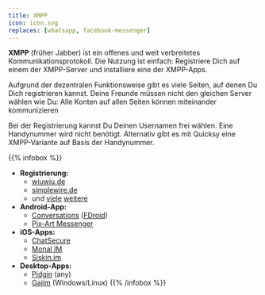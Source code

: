 ```yaml
---
title: XMPP
icon: icon.svg
replaces: [whatsapp, facebook-messenger]
---
```


**XMPP** (früher Jabber) ist ein offenes und weit verbreitetes Kommunikationsprotokoll. Die Nutzung ist einfach: Registriere Dich auf einem der XMPP-Server und installiere eine der XMPP-Apps.

Aufgrund der dezentralen Funktionsweise gibt es viele Seiten, auf denen Du Dich registrieren kannst. Deine Freunde müssen nicht den gleichen Server wählen wie Du: Alle Konten auf allen Seiten können miteinander kommunizieren

Bei der Registrierung kannst Du Deinen Usernamen frei wählen. Eine Handynummer wird nicht benötigt. Alternativ gibt es mit Quicksy eine XMPP-Variante auf Basis der Handynummer.

{{% infobox %}}
- **Registrierung:** 
    - [wiuwiu.de](https://wiuwiu.de/)
    - [simplewire.de](https://simplewire.de/register.html)
    - und [viele](https://www.freie-messenger.de/sys_xmpp/server/#empfehlenswerte-deutschsprachige-server) [weitere](https://list.jabber.at/)
- **Android-App:** 
    - [Conversations](https://github.com/siacs/Conversations#conversations) ([FDroid](https://f-droid.org/en/packages/eu.siacs.conversations/))
    - [Pix-Art Messenger](https://github.com/kriztan/Pix-Art-Messenger#pix-art-messenger-)
- **iOS-Apps:** 
    - [ChatSecure](https://apps.apple.com/app/chatsecure/id464200063)
    - [Monal IM](https://itunes.apple.com/app/monal-free-xmpp-chat/id317711500)
    - [Siskin.im](https://apps.apple.com/app/tigase-messenger/id1153516838)
- **Desktop-Apps:** 
    - [Pidgin](https://pidgin.im/) (any)
    - [Gajim](https://gajim.org/downloads.php?lang=de) (Windows/Linux)
{{% /infobox %}}